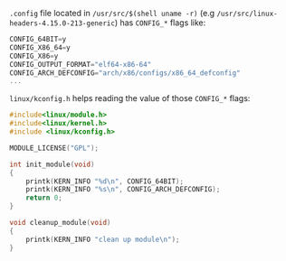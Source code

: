 ``.config`` file located in ``/usr/src/$(shell uname -r)`` (e.g ``/usr/src/linux-headers-4.15.0-213-generic``) has ``CONFIG_*`` flags like:

```c
CONFIG_64BIT=y
CONFIG_X86_64=y
CONFIG_X86=y
CONFIG_OUTPUT_FORMAT="elf64-x86-64"
CONFIG_ARCH_DEFCONFIG="arch/x86/configs/x86_64_defconfig"
...
```
``linux/kconfig.h`` helps reading the value of those ``CONFIG_*`` flags:

```C
#include<linux/module.h>
#include<linux/kernel.h>
#include <linux/kconfig.h>

MODULE_LICENSE("GPL");

int init_module(void)
{
	printk(KERN_INFO "%d\n", CONFIG_64BIT);
	printk(KERN_INFO "%s\n", CONFIG_ARCH_DEFCONFIG);
	return 0;
}

void cleanup_module(void)
{
	printk(KERN_INFO "clean up module\n");
}
```